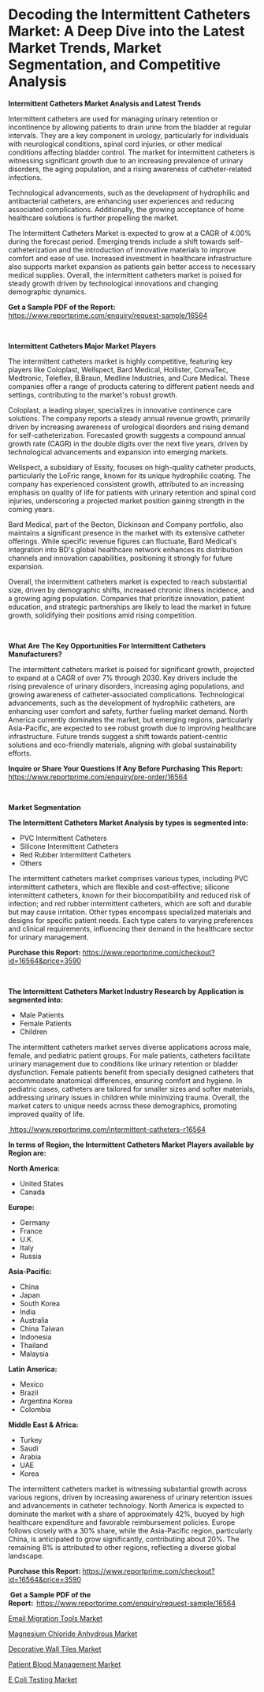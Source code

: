 <p><h1>Decoding the Intermittent Catheters Market: A Deep Dive into the Latest Market Trends, Market Segmentation, and Competitive Analysis</h1></p><p><strong>Intermittent Catheters Market Analysis and Latest Trends</strong></p>
<p><p>Intermittent catheters are used for managing urinary retention or incontinence by allowing patients to drain urine from the bladder at regular intervals. They are a key component in urology, particularly for individuals with neurological conditions, spinal cord injuries, or other medical conditions affecting bladder control. The market for intermittent catheters is witnessing significant growth due to an increasing prevalence of urinary disorders, the aging population, and a rising awareness of catheter-related infections. </p><p>Technological advancements, such as the development of hydrophilic and antibacterial catheters, are enhancing user experiences and reducing associated complications. Additionally, the growing acceptance of home healthcare solutions is further propelling the market. </p><p>The Intermittent Catheters Market is expected to grow at a CAGR of 4.00% during the forecast period. Emerging trends include a shift towards self-catheterization and the introduction of innovative materials to improve comfort and ease of use. Increased investment in healthcare infrastructure also supports market expansion as patients gain better access to necessary medical supplies. Overall, the intermittent catheters market is poised for steady growth driven by technological innovations and changing demographic dynamics.</p></p>
<p><strong>Get a Sample PDF of the Report:&nbsp;</strong> <a href="https://www.reportprime.com/enquiry/request-sample/16564?utm_campaign=83&utm_medium=2&utm_source=Github&utm_content=ia&utm_term=23112024&utm_id=intermittent-catheters">https://www.reportprime.com/enquiry/request-sample/16564</a></p>
<p>&nbsp;</p>
<p><strong>Intermittent Catheters Major Market Players</strong></p>
<p><p>The intermittent catheters market is highly competitive, featuring key players like Coloplast, Wellspect, Bard Medical, Hollister, ConvaTec, Medtronic, Teleflex, B.Braun, Medline Industries, and Cure Medical. These companies offer a range of products catering to different patient needs and settings, contributing to the market's robust growth.</p><p>Coloplast, a leading player, specializes in innovative continence care solutions. The company reports a steady annual revenue growth, primarily driven by increasing awareness of urological disorders and rising demand for self-catheterization. Forecasted growth suggests a compound annual growth rate (CAGR) in the double digits over the next five years, driven by technological advancements and expansion into emerging markets.</p><p>Wellspect, a subsidiary of Essity, focuses on high-quality catheter products, particularly the LoFric range, known for its unique hydrophilic coating. The company has experienced consistent growth, attributed to an increasing emphasis on quality of life for patients with urinary retention and spinal cord injuries, underscoring a projected market position gaining strength in the coming years.</p><p>Bard Medical, part of the Becton, Dickinson and Company portfolio, also maintains a significant presence in the market with its extensive catheter offerings. While specific revenue figures can fluctuate, Bard Medical's integration into BD's global healthcare network enhances its distribution channels and innovation capabilities, positioning it strongly for future expansion.</p><p>Overall, the intermittent catheters market is expected to reach substantial size, driven by demographic shifts, increased chronic illness incidence, and a growing aging population. Companies that prioritize innovation, patient education, and strategic partnerships are likely to lead the market in future growth, solidifying their positions amid rising competition.</p></p>
<p>&nbsp;</p>
<p><strong>What Are The Key Opportunities For Intermittent Catheters Manufacturers?</strong></p>
<p><p>The intermittent catheters market is poised for significant growth, projected to expand at a CAGR of over 7% through 2030. Key drivers include the rising prevalence of urinary disorders, increasing aging populations, and growing awareness of catheter-associated complications. Technological advancements, such as the development of hydrophilic catheters, are enhancing user comfort and safety, further fueling market demand. North America currently dominates the market, but emerging regions, particularly Asia-Pacific, are expected to see robust growth due to improving healthcare infrastructure. Future trends suggest a shift towards patient-centric solutions and eco-friendly materials, aligning with global sustainability efforts.</p></p>
<p><strong>Inquire or Share Your Questions If Any Before Purchasing This Report:</strong> <a href="https://www.reportprime.com/enquiry/pre-order/16564?utm_campaign=83&utm_medium=2&utm_source=Github&utm_content=ia&utm_term=23112024&utm_id=intermittent-catheters">https://www.reportprime.com/enquiry/pre-order/16564</a></p>
<p>&nbsp;</p>
<p><strong>Market Segmentation</strong></p>
<p><strong>The Intermittent Catheters Market Analysis by types is segmented into:</strong></p>
<p><ul><li>PVC Intermittent Catheters</li><li>Silicone Intermittent Catheters</li><li>Red Rubber Intermittent Catheters</li><li>Others</li></ul></p>
<p><p>The intermittent catheters market comprises various types, including PVC intermittent catheters, which are flexible and cost-effective; silicone intermittent catheters, known for their biocompatibility and reduced risk of infection; and red rubber intermittent catheters, which are soft and durable but may cause irritation. Other types encompass specialized materials and designs for specific patient needs. Each type caters to varying preferences and clinical requirements, influencing their demand in the healthcare sector for urinary management.</p></p>
<p><strong>Purchase this Report:&nbsp;</strong><a href="https://www.reportprime.com/checkout?id=16564&price=3590&utm_campaign=83&utm_medium=2&utm_source=Github&utm_content=ia&utm_term=23112024&utm_id=intermittent-catheters">https://www.reportprime.com/checkout?id=16564&price=3590</a></p>
<p>&nbsp;</p>
<p><strong>The Intermittent Catheters Market Industry Research by Application is segmented into:</strong></p>
<p><ul><li>Male Patients</li><li>Female Patients</li><li>Children</li></ul></p>
<p><p>The intermittent catheters market serves diverse applications across male, female, and pediatric patient groups. For male patients, catheters facilitate urinary management due to conditions like urinary retention or bladder dysfunction. Female patients benefit from specially designed catheters that accommodate anatomical differences, ensuring comfort and hygiene. In pediatric cases, catheters are tailored for smaller sizes and softer materials, addressing urinary issues in children while minimizing trauma. Overall, the market caters to unique needs across these demographics, promoting improved quality of life.</p></p>
<p><a href="https://www.reportprime.com/intermittent-catheters-r16564?utm_campaign=83&utm_medium=2&utm_source=Github&utm_content=ia&utm_term=23112024&utm_id=intermittent-catheters">&nbsp;https://www.reportprime.com/intermittent-catheters-r16564</a></p>
<p><strong>In terms of Region, the Intermittent Catheters Market Players available by Region are:</strong></p>
<p>
    <p> <strong> North America: </strong>
        <ul>
            <li>United States</li>
            <li>Canada</li>
        </ul>
        </p> 
    <p> <strong> Europe: </strong>
        <ul>
            <li>Germany</li>
            <li>France</li>
            <li>U.K.</li>
            <li>Italy</li>
            <li>Russia</li>
        </ul>
        </p> 
    <p> <strong> Asia-Pacific: </strong>
        <ul>
            <li>China</li>
            <li>Japan</li>
            <li>South Korea</li>
            <li>India</li>
            <li>Australia</li>
            <li>China Taiwan</li>
            <li>Indonesia</li>
            <li>Thailand</li>
            <li>Malaysia</li>
        </ul>
        </p> 
    <p> <strong> Latin America: </strong>
        <ul>
            <li>Mexico</li>
            <li>Brazil</li>
            <li>Argentina Korea</li>
            <li>Colombia</li>
        </ul>
        </p> 
    <p> <strong> Middle East & Africa: </strong>
        <ul>
            <li>Turkey</li>
            <li>Saudi</li>
            <li>Arabia</li>
            <li>UAE</li>
            <li>Korea</li>
        </ul>
    </p>
    </p>
<p><p>The intermittent catheters market is witnessing substantial growth across various regions, driven by increasing awareness of urinary retention issues and advancements in catheter technology. North America is expected to dominate the market with a share of approximately 42%, buoyed by high healthcare expenditure and favorable reimbursement policies. Europe follows closely with a 30% share, while the Asia-Pacific region, particularly China, is anticipated to grow significantly, contributing about 20%. The remaining 8% is attributed to other regions, reflecting a diverse global landscape.</p></p>
<p><strong>Purchase this Report: </strong><a href="https://www.reportprime.com/checkout?id=16564&price=3590&utm_campaign=83&utm_medium=2&utm_source=Github&utm_content=ia&utm_term=23112024&utm_id=intermittent-catheters">https://www.reportprime.com/checkout?id=16564&price=3590</a></p>
<p>&nbsp;<strong>Get a Sample PDF of the Report:&nbsp;&nbsp;</strong><a href="https://www.reportprime.com/enquiry/request-sample/16564?utm_campaign=83&utm_medium=2&utm_source=Github&utm_content=ia&utm_term=23112024&utm_id=intermittent-catheters">https://www.reportprime.com/enquiry/request-sample/16564</a></p>
<p><strong></strong></p>
<p><p><a href="https://issuu.com/reportprime-2/docs/email-migration-tools-market-size-2_f935044932a0ae?utm_campaign=83&utm_medium=2&utm_source=Github&utm_content=ia&utm_term=23112024&utm_id=intermittent-catheters">Email Migration Tools Market</a></p><p><a href="https://github.com/carmelacoderre833/Market-Research-Report-List-1/blob/main/magnesium-chloride-anhydrous-market.md?utm_campaign=83&utm_medium=2&utm_source=Github&utm_content=ia&utm_term=23112024&utm_id=intermittent-catheters">Magnesium Chloride Anhydrous Market</a></p><p><a href="https://github.com/mharielmesa/Market-Research-Report-List-5/blob/main/decorative-wall-tiles-market.md?utm_campaign=83&utm_medium=2&utm_source=Github&utm_content=ia&utm_term=23112024&utm_id=intermittent-catheters">Decorative Wall Tiles Market</a></p><p><a href="https://www.linkedin.com/pulse/in-depth-patient-blood-management-market-review-business-profiles-ygcgc?utm_campaign=83&utm_medium=2&utm_source=Github&utm_content=ia&utm_term=23112024&utm_id=intermittent-catheters">Patient Blood Management Market</a></p><p><a href="https://issuu.com/reportprime-2/docs/e-coli-testing-market-size-2030.ppt_7a2eb152dc4f8c?utm_campaign=83&utm_medium=2&utm_source=Github&utm_content=ia&utm_term=23112024&utm_id=intermittent-catheters">E Coli Testing Market</a></p></p>